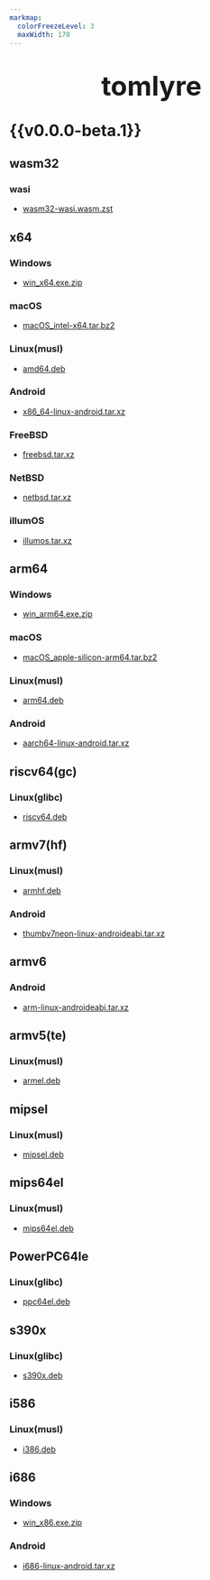 ```yaml
---
markmap:
  colorFreezeLevel: 3
  maxWidth: 170
---
```


# <div style="display: flex; justify-content: center; align-items: center; font-weight: bold; font-size: 1.7em;">tomlyre</div><br /><div>{{v0.0.0-beta.1}}</div>

## wasm32&ensp;

### wasi&ensp;

- [wasm32-wasi.wasm.zst](https://github.com/{{github-repo}}/releases/download/{{tag-name}}/wasm32-wasi.wasm.zst)&ensp;

## x64&ensp;

### Windows&ensp;

- [win_x64.exe.zip](https://github.com/{{github-repo}}/releases/download/{{tag-name}}/win_x64.exe.zip)&ensp;

### macOS&ensp;

- [macOS_intel-x64.tar.bz2](https://github.com/{{github-repo}}/releases/download/{{tag-name}}/macOS_intel-x64.tar.bz2)&ensp;

### Linux(musl)&ensp;

- [amd64.deb](https://github.com/{{github-repo}}/releases/download/{{tag-name}}/{{deb-pkg}}_amd64.deb)&ensp;

### Android&ensp;

- [x86_64-linux-android.tar.xz](https://github.com/{{github-repo}}/releases/download/{{tag-name}}/x86_64-linux-android.tar.xz)&ensp;

### FreeBSD&ensp;

- [freebsd.tar.xz](https://github.com/{{github-repo}}/releases/download/{{tag-name}}/x86_64-unknown-freebsd.tar.xz)&ensp;

### NetBSD&ensp;

- [netbsd.tar.xz](https://github.com/{{github-repo}}/releases/download/{{tag-name}}/x86_64-unknown-netbsd.tar.xz)&ensp;

### illumOS&ensp;

- [illumos.tar.xz](https://github.com/{{github-repo}}/releases/download/{{tag-name}}/x86_64-unknown-illumos.tar.xz)&ensp;

## arm64&ensp;

### Windows&ensp;

- [win_arm64.exe.zip](https://github.com/{{github-repo}}/releases/download/{{tag-name}}/win_arm64.exe.zip)&ensp;

### macOS&ensp;

- [macOS_apple-silicon-arm64.tar.bz2](https://github.com/{{github-repo}}/releases/download/{{tag-name}}/macOS_apple-silicon-arm64.tar.bz2)&ensp;

### Linux(musl)&ensp;

- [arm64.deb](https://github.com/{{github-repo}}/releases/download/{{tag-name}}/{{deb-pkg}}_arm64.deb)&ensp;

### Android&ensp;

- [aarch64-linux-android.tar.xz](https://github.com/{{github-repo}}/releases/download/{{tag-name}}/aarch64-linux-android.tar.xz)&ensp;

## riscv64(gc)&ensp;

### Linux(glibc)&ensp;

- [riscv64.deb](https://github.com/{{github-repo}}/releases/download/{{tag-name}}/{{deb-pkg}}_riscv64.deb)&ensp;

## armv7(hf)&ensp;

### Linux(musl)&ensp;

- [armhf.deb](https://github.com/{{github-repo}}/releases/download/{{tag-name}}/{{deb-pkg}}_armhf.deb)&ensp;

### Android&ensp;

- [thumbv7neon-linux-androideabi.tar.xz](https://github.com/{{github-repo}}/releases/download/{{tag-name}}/thumbv7neon-linux-androideabi.tar.xz)&ensp;

## armv6

### Android&ensp;

- [arm-linux-androideabi.tar.xz](https://github.com/{{github-repo}}/releases/download/{{tag-name}}/arm-linux-androideabi.tar.xz)&ensp;

## armv5(te)&ensp;

### Linux(musl)&ensp;

- [armel.deb](https://github.com/{{github-repo}}/releases/download/{{tag-name}}/{{deb-pkg}}_armel.deb)&ensp;

## mipsel&ensp;

### Linux(musl)&ensp;

- [mipsel.deb](https://github.com/{{github-repo}}/releases/download/{{tag-name}}/{{deb-pkg}}_mipsel.deb)&ensp;

## mips64el&ensp;

### Linux(musl)&ensp;

- [mips64el.deb](https://github.com/{{github-repo}}/releases/download/{{tag-name}}/{{deb-pkg}}_mips64el.deb)&ensp;

## PowerPC64le&ensp;

### Linux(glibc)&ensp;

- [ppc64el.deb](https://github.com/{{github-repo}}/releases/download/{{tag-name}}/{{deb-pkg}}_ppc64el.deb)&ensp;

## s390x&ensp;

### Linux(glibc)&ensp;

- [s390x.deb](https://github.com/{{github-repo}}/releases/download/{{tag-name}}/{{deb-pkg}}_s390x.deb)&ensp;

## i586&ensp;

### Linux(musl)&ensp;

- [i386.deb](https://github.com/{{github-repo}}/releases/download/{{tag-name}}/{{deb-pkg}}_i386.deb)&ensp;

## i686&ensp;

### Windows&ensp;

- [win_x86.exe.zip](https://github.com/{{github-repo}}/releases/download/{{tag-name}}/win_x86.exe.zip)&ensp;

### Android&ensp;

- [i686-linux-android.tar.xz](https://github.com/{{github-repo}}/releases/download/{{tag-name}}/i686-linux-android.tar.xz)&ensp;
